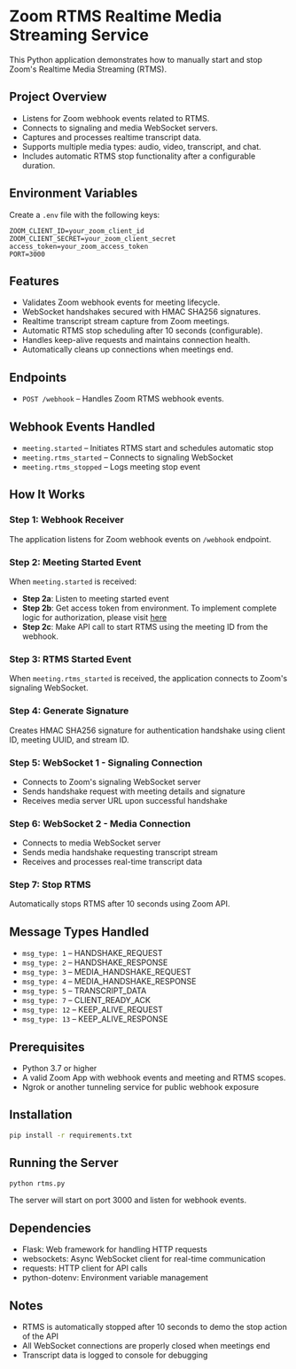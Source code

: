 # Zoom RTMS Realtime Media Streaming Service

This Python application demonstrates how to manually start and stop Zoom's Realtime Media Streaming (RTMS).

## Project Overview

- Listens for Zoom webhook events related to RTMS.
- Connects to signaling and media WebSocket servers.
- Captures and processes realtime transcript data.
- Supports multiple media types: audio, video, transcript, and chat.
- Includes automatic RTMS stop functionality after a configurable duration.

## Environment Variables

Create a `.env` file with the following keys:

```env
ZOOM_CLIENT_ID=your_zoom_client_id
ZOOM_CLIENT_SECRET=your_zoom_client_secret
access_token=your_zoom_access_token
PORT=3000
```

## Features

- Validates Zoom webhook events for meeting lifecycle.
- WebSocket handshakes secured with HMAC SHA256 signatures.
- Realtime transcript stream capture from Zoom meetings.
- Automatic RTMS stop scheduling after 10 seconds (configurable).
- Handles keep-alive requests and maintains connection health.
- Automatically cleans up connections when meetings end.

## Endpoints

- `POST /webhook` – Handles Zoom RTMS webhook events.

## Webhook Events Handled

- `meeting.started` – Initiates RTMS start and schedules automatic stop
- `meeting.rtms_started` – Connects to signaling WebSocket
- `meeting.rtms_stopped` – Logs meeting stop event

## How It Works

### Step 1: Webhook Receiver
The application listens for Zoom webhook events on `/webhook` endpoint.

### Step 2: Meeting Started Event
When `meeting.started` is received:
- **Step 2a**: Listen to meeting started event
- **Step 2b**: Get access token from environment. To implement complete logic for authorization, please visit [here](https://developers.zoom.us/docs/integrations/oauth/)
- **Step 2c**: Make API call to start RTMS using the meeting ID from the webhook.

### Step 3: RTMS Started Event
When `meeting.rtms_started` is received, the application connects to Zoom's signaling WebSocket.

### Step 4: Generate Signature
Creates HMAC SHA256 signature for authentication handshake using client ID, meeting UUID, and stream ID.

### Step 5: WebSocket 1 - Signaling Connection
- Connects to Zoom's signaling WebSocket server
- Sends handshake request with meeting details and signature
- Receives media server URL upon successful handshake

### Step 6: WebSocket 2 - Media Connection
- Connects to media WebSocket server
- Sends media handshake requesting transcript stream
- Receives and processes real-time transcript data

### Step 7: Stop RTMS
Automatically stops RTMS after 10 seconds using Zoom API.

## Message Types Handled

- `msg_type: 1` – HANDSHAKE_REQUEST
- `msg_type: 2` – HANDSHAKE_RESPONSE
- `msg_type: 3` – MEDIA_HANDSHAKE_REQUEST
- `msg_type: 4` – MEDIA_HANDSHAKE_RESPONSE
- `msg_type: 5` – TRANSCRIPT_DATA
- `msg_type: 7` – CLIENT_READY_ACK
- `msg_type: 12` – KEEP_ALIVE_REQUEST
- `msg_type: 13` – KEEP_ALIVE_RESPONSE

## Prerequisites

- Python 3.7 or higher
- A valid Zoom App with webhook events and meeting and RTMS scopes.
- Ngrok or another tunneling service for public webhook exposure

## Installation

```bash
pip install -r requirements.txt
```

## Running the Server

```bash
python rtms.py
```

The server will start on port 3000 and listen for webhook events.

## Dependencies

- Flask: Web framework for handling HTTP requests
- websockets: Async WebSocket client for real-time communication
- requests: HTTP client for API calls
- python-dotenv: Environment variable management

## Notes

- RTMS is automatically stopped after 10 seconds to demo the stop action of the API
- All WebSocket connections are properly closed when meetings end
- Transcript data is logged to console for debugging
